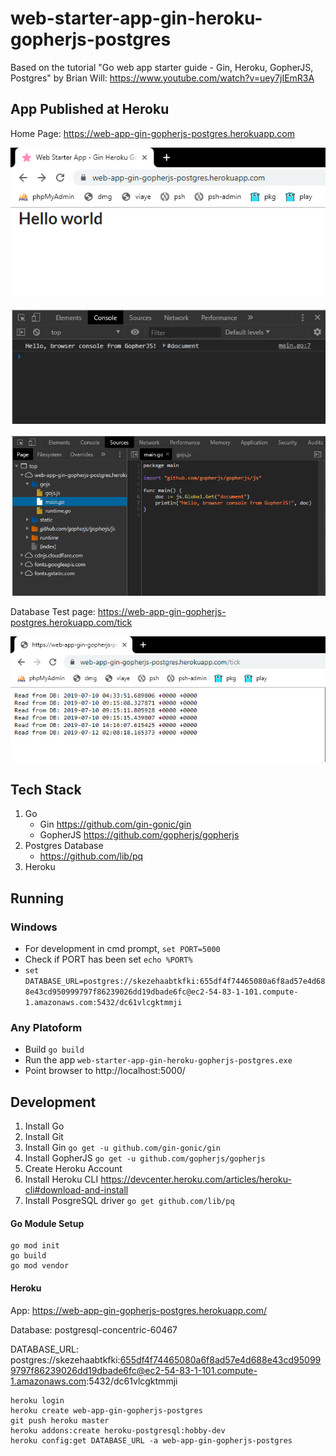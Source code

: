 # web-starter-app-gin-heroku-gopherjs-postgres

Based on the tutorial "Go web app starter guide - Gin, Heroku, GopherJS, Postgres" by Brian Will: https://www.youtube.com/watch?v=uey7jIEmR3A

## App Published at Heroku

Home Page: https://web-app-gin-gopherjs-postgres.herokuapp.com

![hello world home page](./screenshots/hello-world.png)

![javascript console output from gopherjs](./screenshots/console.png)

![go code in browser console](./screenshots/go-code-in-browser-sources.png)

Database Test page: https://web-app-gin-gopherjs-postgres.herokuapp.com/tick

![database test page](./screenshots/tick.png)

## Tech Stack

1. Go
    - Gin
    https://github.com/gin-gonic/gin
    - GopherJS 
    https://github.com/gopherjs/gopherjs
2. Postgres Database
    - https://github.com/lib/pq
3. Heroku

## Running

### Windows

- For development in cmd prompt, ```set PORT=5000```
- Check if PORT has been set ```echo %PORT%```
- ```set DATABASE_URL=postgres://skezehaabtkfki:655df4f74465080a6f8ad57e4d688e43cd950999797f86239026dd19dbade6fc@ec2-54-83-1-101.compute-1.amazonaws.com:5432/dc61vlcgktmmji```

### Any Platoform
- Build ```go build```
- Run the app ```web-starter-app-gin-heroku-gopherjs-postgres.exe```
- Point browser to http://localhost:5000/

## Development

1. Install Go
2. Install Git
3. Install Gin 
```go get -u github.com/gin-gonic/gin```
3. Install GopherJS 
```go get -u github.com/gopherjs/gopherjs```
4. Create Heroku Account
5. Install Heroku CLI 
https://devcenter.heroku.com/articles/heroku-cli#download-and-install
6. Install PosgreSQL driver ```go get github.com/lib/pq```

#### Go Module Setup
```
go mod init
go build
go mod vendor
```

#### Heroku

App: https://web-app-gin-gopherjs-postgres.herokuapp.com/

Database: postgresql-concentric-60467

DATABASE_URL: postgres://skezehaabtkfki:655df4f74465080a6f8ad57e4d688e43cd950999797f86239026dd19dbade6fc@ec2-54-83-1-101.compute-1.amazonaws.com:5432/dc61vlcgktmmji

```
heroku login
heroku create web-app-gin-gopherjs-postgres
git push heroku master
heroku addons:create heroku-postgresql:hobby-dev
heroku config:get DATABASE_URL -a web-app-gin-gopherjs-postgres
```